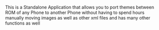 This is a Standalone Application that allows you to port themes between ROM of any Phone to another Phone without having to spend hours manually moving images as well as other xml files and has many other functions as well